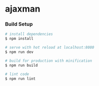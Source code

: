 # ajaxman

### Build Setup

``` bash
# install dependencies
$ npm install

# serve with hot reload at localhost:8080
$ npm run dev

# build for production with minification
$ npm run build

# lint code
$ npm run lint
```
